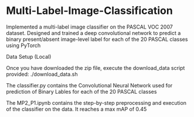# Multi-Label-Image-Classification

Implemented a multi-label image classifier on the PASCAL VOC 2007 dataset. Designed and 
trained a deep convolutional network to predict a binary present/absent image-level label for each of the 20 PASCAL classes
using PyTorch

Data Setup (Local)

Once you have downloaded the zip file, execute the download_data script provided:
./download_data.sh

The classifier.py contains the Convolutional Neural Network used for prediction of Binary Lables for each of the 20 PASCAL classes

The MP2_P1.ipynb contains the step-by-step preprocessing and execution of the classifier on the data. It reaches a max mAP of 0.45


